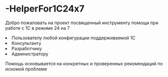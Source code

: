 # -HelperFor1C24x7
Добро пожаловать на проект посвященный инструменту помощи при работе с 1С в режиме 24 на 7
<li>Пользователу любой конфигурации поддерживаемой 1С</li>
<li>Консультанту</li>
<li>Разработчику</li>
<li>Администратору</li>

Помощь основывается на конкретных и проверенных рекомендаций по искомой проблеме
